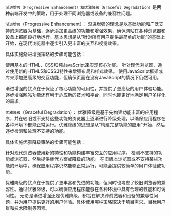 `渐进增强（Progressive Enhancement）和优雅降级（Graceful Degradation）`是两种前端开发中的策略，用于处理不同浏览器或设备的兼容性问题。

`渐进增强`（Progressive Enhancement）：
渐进增强的理念是以基础功能和广泛支持的浏览器为基础，逐步添加更高级的功能和增强效果，确保网站在各种浏览器和设备上都能良好地运行。基本思想是从“针对所有用户提供最简单的功能”的基础上开始，在现代浏览器中逐步引入更丰富的交互和视觉效果。

具体实施渐进增强策略的步骤可能包括：

使用基本的HTML、CSS和纯JavaScript来实现核心功能。
针对现代浏览器，通过使用新的HTML5和CSS3特性来增强布局和样式效果。
使用JavaScript框架或库来添加更高级的交互功能，但确保页面在没有JavaScript的情况下仍然可用。

渐进增强的优点在于保证了核心功能的可用性，并提供了更高级的用户体验功能。逐步增强网站功能还有利于适应新的技术和平台，同时也能更好地满足用户多样化的需求。

`优雅降级`（Graceful Degradation）：
优雅降级是基于先构建功能丰富的应用程序，并在较旧或不支持这些功能的浏览器上逐渐进行降级处理，以确保应用程序在各种环境下都能正常运行。优雅降级的思想是从“构建完整功能的应用”开始，然后逐步检测和处理不支持的功能。

具体实施优雅降级策略的步骤可能包括：

针对现代浏览器使用新的特性和功能构建丰富交互的应用程序。
检测不支持的功能或浏览器，然后提供替代方案或降级的功能。
在旧版本浏览器或不支持某些功能的环境中，确保应用程序仍然能够正常运行，可能会提供较简单的用户体验或功能。

优雅降级的优点在于提供了更丰富和先进的功能，但同时也考虑了较旧浏览器的兼容性。通过优雅降级，可以确保应用程序能够在各种环境中具有合理的性能和可访问性。
无论是渐进增强还是优雅降级，都旨在解决跨浏览器和设备的兼容性问题，并为用户提供更好的用户体验。具体使用哪种策略取决于项目需求、目标用户群和技术限制等因素。